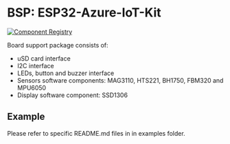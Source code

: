 # BSP: ESP32-Azure-IoT-Kit

[![Component Registry](https://components.espressif.com/components/espressif/esp32_azure_iot_kit/badge.svg)](https://components.espressif.com/components/espressif/esp32_azure_iot_kit)

Board support package consists of:
* uSD card interface
* I2C interface
* LEDs, button and buzzer interface
* Sensors software components: MAG3110, HTS221, BH1750, FBM320 and MPU6050
* Display software component: SSD1306

## Example
Please refer to specific README.md files in in examples folder.

